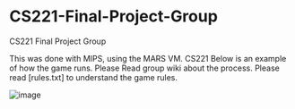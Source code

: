 # CS221-Final-Project-Group
CS221 Final Project Group

This was done with MIPS, using the MARS VM. 
CS221
Below is an example of how the game runs.
Please Read group wiki about the process.
Please read [rules.txt] to understand the game rules.

![image](https://user-images.githubusercontent.com/98365394/236967094-6cefe110-80d6-4ce0-a5af-f6ed8778b5e9.png)
